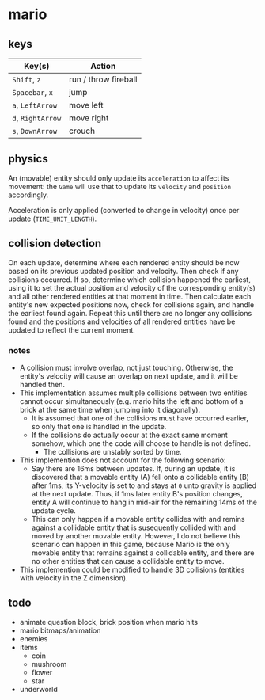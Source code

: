 # mario

## keys

| Key(s)            | Action               |
| ----------------- | -------------------- |
| `Shift`, `z`      | run / throw fireball |
| `Spacebar`, `x`   | jump                 |
| `a`, `LeftArrow`  | move left            |
| `d`, `RightArrow` | move right           |
| `s`, `DownArrow`  | crouch               |

## physics

An (movable) entity should only update its `acceleration` to affect its movement: the `Game` will use that to update its `velocity` and `position` accordingly.

Acceleration is only applied (converted to change in velocity) once per update (`TIME_UNIT_LENGTH`).

## collision detection

On each update, determine where each rendered entity should be now based on its previous updated position and velocity. Then check if any collisions occurred. If so, determine which collision happened the earliest, using it to set the actual position and velocity of the corresponding entity(s) and all other rendered entities at that moment in time. Then calculate each entity's new expected positions now, check for collisions again, and handle the earliest found again. Repeat this until there are no longer any collisions found and the positions and velocities of all rendered entities have be updated to reflect the current moment.

### notes

- A collision must involve overlap, not just touching. Otherwise, the entity's velocity will cause an overlap on next update, and it will be handled then.
- This implementation assumes multiple collisions between two entities cannot occur simultaneously (e.g. mario hits the left and bottom of a brick at the same time when jumping into it diagonally).
  - It is assumed that one of the collisions must have occurred earlier, so only that one is handled in the update.
  - If the collisions do actually occur at the exact same moment somehow, which one the code will choose to handle is not defined.
    - The collisions are unstably sorted by time.
- This implemention does not account for the following scenario:
  - Say there are 16ms between updates. If, during an update, it is discovered that a movable entity (A) fell onto a collidable entity (B) after 1ms, its Y-velocity is set to and stays at `0` unto gravity is applied at the next update. Thus, if 1ms later entity B's position changes, entity A will continue to hang in mid-air for the remaining 14ms of the update cycle.
  - This can only happen if a movable entity collides with and remins against a collidable entity that is susequently collided with and moved by another movable entity. However, I do not believe this scenario can happen in this game, because Mario is the only movable entity that remains against a collidable entity, and there are no other entities that can cause a collidable entity to move.
- This implemention could be modified to handle 3D collisions (entities with velocity in the Z dimension).

## todo

- animate question block, brick position when mario hits
- mario bitmaps/animation
- enemies
- items
  - coin
  - mushroom
  - flower
  - star
- underworld

